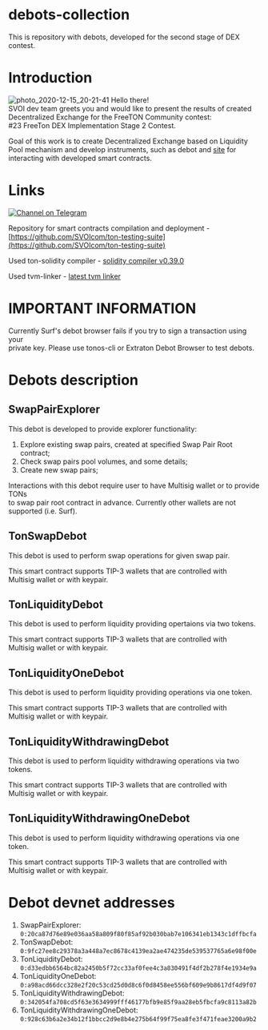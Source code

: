 # debots-collection
This is repository with debots, developed for the second stage of DEX contest.

# Introduction
![photo_2020-12-15_20-21-41](https://user-images.githubusercontent.com/18599919/111032509-ac9fbd80-841d-11eb-9639-843ef2d758b3.jpg)
Hello there! \
SVOI dev team greets you and would like to present the results of created Decentralized Exchange for the FreeTON Community contest: \
#23 FreeTon DEX Implementation Stage 2 Contest.

Goal of this work is to create Decentralized Exchange based on Liquidity Pool mechanism and develop instruments, such as 
debot and [site](https://tonswap.com) for interacting with developed smart contracts.
 
# Links
[![Channel on Telegram](https://img.shields.io/badge/-TON%20Swap%20TG%20chat-blue)](https://t.me/tonswap) 

Repository for smart contracts compilation and deployment - [https://github.com/SVOIcom/ton-testing-suite](https://github.com/SVOIcom/ton-testing-suite)

Used ton-solidity compiler - [solidity compiler v0.39.0](https://github.com/broxus/TON-Solidity-Compiler/tree/98892ddbd2817784857b54436d75b64a3fdf6eb1)

Used tvm-linker - [latest tvm linker](https://github.com/tonlabs/TVM-linker)

# IMPORTANT INFORMATION

Currently Surf's debot browser fails if you try to sign a transaction using your \
private key. Please use tonos-cli or Extraton Debot Browser to test debots.

# Debots description

## SwapPairExplorer

This debot is developed to provide explorer functionality:
1. Explore existing swap pairs, created at specified Swap Pair Root contract;
2. Check swap pairs pool volumes, and some details;
3. Create new swap pairs;

Interactions with this debot require user to have Multisig wallet or to provide TONs\
to swap pair root contract in advance. Currently other wallets are not supported (i.e. Surf).

## TonSwapDebot

This debot is used to perform swap operations for given swap pair.

This smart contract supports TIP-3 wallets that are controlled with \
Multisig wallet or with keypair.

## TonLiquidityDebot

This debot is used to perform liquidity providing opertaions via two tokens.

This smart contract supports TIP-3 wallets that are controlled with \
Multisig wallet or with keypair.

## TonLiquidityOneDebot

This debot is used to perform liquidity providing operations via one token.

This smart contract supports TIP-3 wallets that are controlled with \
Multisig wallet or with keypair.

## TonLiquidityWithdrawingDebot

This debot is used to perform liquidity withdrawing operations via two tokens.

This smart contract supports TIP-3 wallets that are controlled with \
Multisig wallet or with keypair.

## TonLiquidityWithdrawingOneDebot

This debot is used to perform liquidity withdrawing operations via one token.

This smart contract supports TIP-3 wallets that are controlled with \
Multisig wallet or with keypair.

# Debot devnet addresses

1. SwapPairExplorer: ```0:20ca87d76e89e036aa58a809f80f85af92b030bab7e106341eb1343c1dffbcfa```
2. TonSwapDebot: ```0:9fc27ee8c29378a3a448a7ec8678c4139ea2ae474235de539537765a6e98f00e```
3. TonLiquidityDebot: ```0:d33edbb6564bc82a2450b5f72cc33af0fee4c3a830491f4df2b278f4e1934e9a```
4. TonLiquidityOneDebot: ```0:a98acd66dcc328e2f20c53cd25d0d8c6f0d8458ee556bf609e9b8617df4d9f07```
5. TonLiquidityWithdrawingDebot: ```0:342054fa708cd5f63e3634999fff46177bfb9e85f9aa28eb5fbcfa9c8113a82b```
6. TonLiquidityWithdrawingOneDebot: ```0:928c63b6a2e34b12f1bbcc2d9e8b4e275b64f99f75ea8fe3f471feae3200a9b2```
